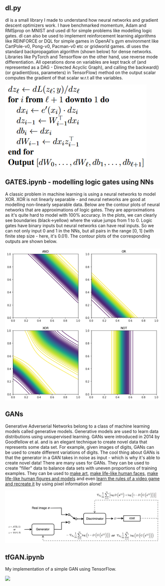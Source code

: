 ## dl.py
dl is a small library I made to understand how neural networks and gradient descent optimizers work. I have benchmarked momentum, Adam and RMSprop on MNIST and used dl for simple problems like modelling logic gates. dl can also be used to implement reinforcement learning algorithms like REINFORCE or DQL for simple games in OpenAI's gym environment like CartPole-v0, Pong-v0, Pacman-v0 etc or gridworld games. dl uses the standard backpropagation algorithm (shown below) for dense networks. Libraries like PyTorch and Tensorflow on the other hand, use reverse mode differentiation. All operations done on variables are kept track of (and represented as a DAG - Directed Acyclic Graph), and calling the backward() (or gradient(loss, parameters) in TensorFlow) method on the output scalar computes the gradient of that scalar w.r.t all the variables.

![](backpropagation.png)

## GATES.ipynb - modelling logic gates using NNs
A classic problem in machine learning is using a neural networks to model XOR. XOR is not linearly separable - and neural networks are good at modelling non-linearly separable data. Below are the contour plots of neural networks that are approximations of logic gates. They are approximations as it's quite hard to model with 100% accuracy. In the plots, we can clearly see boundaries (black->yellow) where the value jumps from 1 to 0. Logic gates have binary inputs but neural networks can have real inputs. So we can not only input 0 and 1 in the NNs, but all pairs in the range [0, 1] (with finite step size - here, it's 0.01). The contour plots of the corresponding outputs are shown below. 

![](gatecontours.png)

## GANs
Generative Adverserial Networks belong to a class of machine learning models called generative models. Generative models are used to learn data distributions using unsupervised learning. GANs were introduced in 2014 by Goodfellow et al. and is an elegant technique to create novel data that represents some data set. For example, given images of digits, GANs can be used to create different variations of digits. The cool thing about GANs is that the generator in a GAN takes in noise as input - which is why it's able to create novel data! There are many uses for GANs. They can be used to create "filler" data to balance data sets with uneven proportions of training examples. They can be used to [make art](https://heartbeat.fritz.ai/artificial-art-how-gans-are-making-machines-creative-b99105627198), [make life-like human faces](https://www.whichfaceisreal.com/), [make life-like human figures and models](https://rosebud.ai/) and even [learn the rules of a video game and recreate it](https://blogs.nvidia.com/blog/2020/05/22/gamegan-research-pacman-anniversary/) by using pixel information alone! 

![](gan.jpeg)

## tfGAN.ipynb
My implementation of a simple GAN using TensorFlow.

![](tfoutput.gif)

